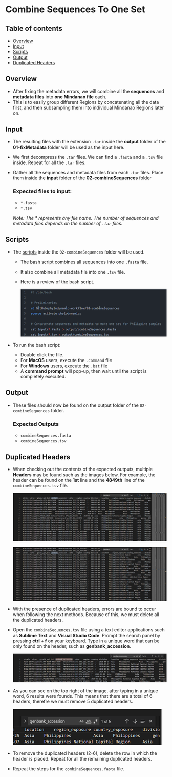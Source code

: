 # Combine Sequences To One Set

## Table of contents

- [Overview](#overview)
- [Input](#input)
- [Scripts](#scripts)
- [Output](#output)
- [Duplicated Headers](#duplicated-headers)

## Overview

- After fixing the metadata errors, we will combine all the **sequences** and **metadata files** into **one Mindanao file** each.
- This is to easily group different Regions by concatenating all the data first, and then subsampling them into individual Mindanao Regions later on.

## Input

- The resulting files with the extension `.tar` inside the **output** folder of the **01-fixMetadata** folder will be used as the input here.

- We first decompress the `.tar` files. We can find a `.fasta` and a `.tsv` file inside. Repeat for all the `.tar` files.

- Gather all the sequences and metadata files from each `.tar` files. Place them inside the **input** folder of the **02-combineSequences** folder

  ### Expected files to input:

  - `*.fasta`
  - `*.tsv`

  _Note: The \* represents any file name. The number of sequences and metadata files depends on the number of `.tar` files._

## Scripts

- The [scripts](/02-combineSequences/) inside the `02-combineSequences` folder will be used.

  - The bash script combines all sequences into one `.fasta` file.
  - It also combine all metadata file into one `.tsv` file.

  - Here is a review of the bash script.

    ![Review of bashscript](/00-docs/content/images/combineSeq-01.png)

- To run the bash script:
  - Double click the file.
  - For **MacOS** users, execute the `.command` file
  - For **Windows** users, execute the `.bat` file
  - A **command prompt** will pop-up, then wait until the script is completely executed.

## Output

- These files should now be found on the output folder of the `02-combineSequences` folder.

  ### Expected Outputs

  - `combineSequences.fasta`
  - `combineSequences.tsv`

## Duplicated Headers

- When checking out the contents of the expected outputs, multiple **Headers** may be found such as the images below. For example, the header can be found on the **1st** line and the **4849th** line of the `combineSequences.tsv` file.

  ![image1](/00-docs/content/images/03-duplicate-01.png)

  ![image1](/00-docs/content/images/03-duplicate-02.png)

- With the presence of duplicated headers, errors are bound to occur when following the next methods. Because of this, we must delete all the duplicated headers.

- Open the `combineSequences.tsv` file using a text editor applications such as **Sublime Text** and **Visual Studio Code**. Prompt the search panel by pressing **ctrl + f** on your keyboard. Type in a unique word that can be only found on the header, such as **genbank_accession**.

  ![image1](/00-docs/content/images/03-duplicate-03.png)

- As you can see on the top right of the image, after typing in a unique word, 6 results were founds. This means that there are a total of 6 headers, therefre we must remove 5 duplicated headers.

  ![image1](/00-docs/content/images/03-duplicate-04.png)

- To remove the duplicated headers (2-6), delete the row in which the header is placed. Repeat for all the remaining duplicated headers.

- Repeat the steps for the `combineSequences.fasta` file.
